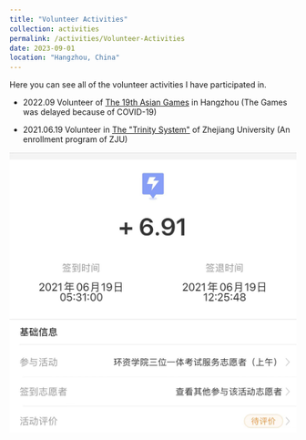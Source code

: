 ```yaml
---
title: "Volunteer Activities"
collection: activities
permalink: /activities/Volunteer-Activities
date: 2023-09-01
location: "Hangzhou, China"
---
```


Here you can see all of the volunteer activities I have participated in.



* 2022.09     Volunteer of [The 19th Asian Games](https://www.hangzhou2022.cn/) in Hangzhou (The Games was delayed because of COVID-19)



* 2021.06.19     Volunteer in [The "Trinity System"](https://zdzsc.zju.edu.cn/2021/0515/c3299a2369962/page.htm) of  Zhejiang University (An enrollment program of ZJU)

<img src='/images/三位一体志愿者小时数.png'>
